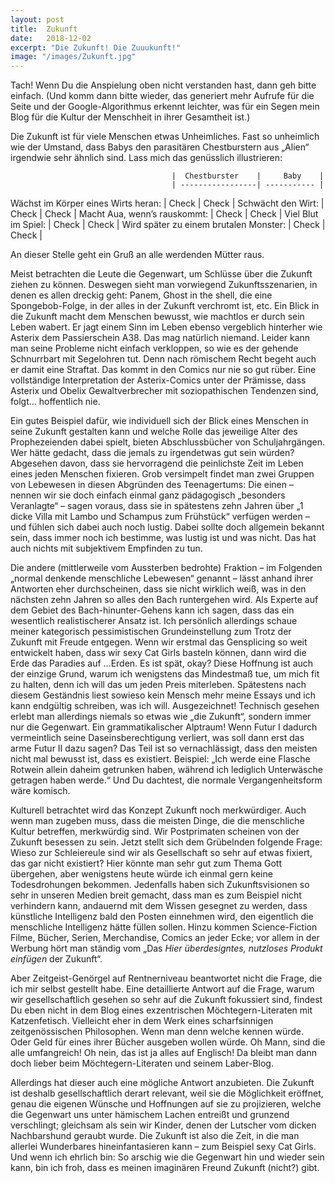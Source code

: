 ```yaml
---
layout: post
title:  Zukunft
date:   2018-12-02
excerpt: "Die Zukunft! Die Zuuukunft!"
image: "/images/Zukunft.jpg"
---
```


Tach! Wenn Du die Anspielung oben nicht verstanden hast, dann geh bitte einfach. (Und komm dann bitte wieder, das generiert mehr Aufrufe für die Seite und der Google-Algorithmus erkennt leichter, was für ein Segen mein Blog für die Kultur der Menschheit in ihrer Gesamtheit ist.)

Die Zukunft ist für viele Menschen etwas Unheimliches. Fast so unheimlich wie der Umstand, dass Babys den parasitären Chestburstern aus „Alien“ irgendwie sehr ähnlich sind. Lass mich das genüsslich illustrieren:

						                |  Chestburster	   |     Baby    |
                                        | -----------------| ----------- |
Wächst im Körper eines Wirts heran:	    |     Check		   |     Check   |
Schwächt den Wirt:				        |     Check		   |	 Check   |
Macht Aua, wenn’s rauskommt:		    |     Check		   |	 Check   |
Viel Blut im Spiel:				        |     Check		   |     Check   |
Wird später zu einem brutalen Monster:  |     Check 	   |	 Check   |

An dieser Stelle geht ein Gruß an alle werdenden Mütter raus. 

Meist betrachten die Leute die Gegenwart, um Schlüsse über die Zukunft ziehen zu können. Deswegen sieht man vorwiegend Zukunftsszenarien, in denen es allen dreckig geht: Panem, Ghost in the shell, die eine Spongebob-Folge, in der alles in der Zukunft verchromt ist, etc. Ein Blick in die Zukunft macht dem Menschen bewusst, wie machtlos er durch sein Leben wabert. Er jagt einem Sinn im Leben ebenso vergeblich hinterher wie Asterix dem Passierschein A38. Das mag natürlich niemand. Leider kann man seine Probleme nicht einfach verkloppen, so wie es der gehende Schnurrbart mit Segelohren tut. Denn nach römischem Recht begeht auch er damit eine Straftat. Das kommt in den Comics nur nie so gut rüber. Eine vollständige Interpretation der Asterix-Comics unter der Prämisse, dass Asterix und Obelix Gewaltverbrecher mit soziopathischen Tendenzen sind, folgt… hoffentlich nie.

Ein gutes Beispiel dafür, wie individuell sich der Blick eines Menschen in seine Zukunft gestalten kann und welche Rolle das jeweilige Alter des Prophezeienden dabei spielt, bieten Abschlussbücher von Schuljahrgängen. Wer hätte gedacht, dass die jemals zu irgendetwas gut sein würden? Abgesehen davon, dass sie hervorragend die peinlichste Zeit im Leben eines jeden Menschen fixieren. Grob versimpelt findet man zwei Gruppen von Lebewesen in diesen Abgründen des Teenagertums: Die einen – nennen wir sie doch einfach einmal ganz pädagogisch „besonders Veranlagte“ – sagen voraus, dass sie in spätestens zehn Jahren über „1 dicke Villa mit Lambo und Schampus zum Frühstück“ verfügen werden – und fühlen sich dabei auch noch lustig. Dabei sollte doch allgemein bekannt sein, dass immer noch ich bestimme, was lustig ist und was nicht. Das hat auch nichts mit subjektivem Empfinden zu tun.

Die andere (mittlerweile vom Aussterben bedrohte) Fraktion – im Folgenden „normal denkende menschliche Lebewesen“ genannt – lässt anhand ihrer Antworten eher durchscheinen, dass sie nicht wirklich weiß, was in den nächsten zehn Jahren so alles den Bach runtergehen wird. Als Experte auf dem Gebiet des Bach-hinunter-Gehens kann ich sagen, dass das ein wesentlich realistischerer Ansatz ist. Ich persönlich allerdings schaue meiner kategorisch pessimistischen Grundeinstellung zum Trotz der Zukunft mit Freude entgegen. Wenn wir erstmal das Gensplicing so weit entwickelt haben, dass wir sexy Cat Girls basteln können, dann wird die Erde das Paradies auf …Erden. Es ist spät, okay? Diese Hoffnung ist auch der einzige Grund, warum ich wenigstens das Mindestmaß tue, um mich fit zu halten, denn ich will das um jeden Preis miterleben. Spätestens nach diesem Geständnis liest sowieso kein Mensch mehr meine Essays und ich kann endgültig schreiben, was ich will. Ausgezeichnet!
Technisch gesehen erlebt man allerdings niemals so etwas wie „die Zukunft“, sondern immer nur die Gegenwart. Ein grammatikalischer Alptraum! Wenn Futur I dadurch vermeintlich seine Daseinsberechtigung verliert, was soll dann erst das arme Futur II dazu sagen? Das Teil ist so vernachlässigt, dass den meisten nicht mal bewusst ist, dass es existiert. Beispiel: „Ich werde eine Flasche Rotwein allein daheim getrunken haben, während ich lediglich Unterwäsche getragen haben werde.“ Und Du dachtest, die normale Vergangenheitsform wäre komisch.

Kulturell betrachtet wird das Konzept Zukunft noch merkwürdiger. Auch wenn man zugeben muss, dass die meisten Dinge, die die menschliche Kultur betreffen, merkwürdig sind. Wir Postprimaten scheinen von der Zukunft besessen zu sein. Jetzt stellt sich dem Grübelnden folgende Frage: Wieso zur Schleiereule sind wir als Gesellschaft so sehr auf etwas fixiert, das gar nicht existiert? Hier könnte man sehr gut zum Thema Gott übergehen, aber wenigstens heute würde ich einmal gern keine Todesdrohungen bekommen. Jedenfalls haben sich Zukunftsvisionen so sehr in unseren Medien breit gemacht, dass man es zum Beispiel nicht verhindern kann, andauernd mit dem Wissen gesegnet zu werden, dass künstliche Intelligenz bald den Posten einnehmen wird, den eigentlich die menschliche Intelligenz hätte füllen sollen. Hinzu kommen Science-Fiction Filme, Bücher, Serien, Merchandise, Comics an jeder Ecke; vor allem in der Werbung hört man ständig vom „Das *Hier überdesigntes, nutzloses Produkt einfügen* der Zukunft“.

Aber Zeitgeist-Genörgel auf Rentnerniveau beantwortet nicht die Frage, die ich mir selbst gestellt habe. Eine detaillierte Antwort auf die Frage, warum wir gesellschaftlich gesehen so sehr auf die Zukunft fokussiert sind, findest Du eben nicht in dem Blog eines exzentrischen Möchtegern-Literaten mit Katzenfetisch. Vielleicht eher in dem Werk eines scharfsinnigen zeitgenössischen Philosophen. Wenn man denn welche kennen würde. Oder Geld für eines ihrer Bücher ausgeben wollen würde. Oh Mann, sind die alle umfangreich! Oh nein, das ist ja alles auf Englisch! Da bleibt man dann doch lieber beim Möchtegern-Literaten und seinem Laber-Blog.

Allerdings hat dieser auch eine mögliche Antwort anzubieten. Die Zukunft ist deshalb gesellschaftlich derart relevant, weil sie die Möglichkeit eröffnet, genau die eigenen Wünsche und Hoffnungen auf sie zu projizieren, welche die Gegenwart uns unter hämischem Lachen entreißt und grunzend verschlingt; gleichsam als sein wir Kinder, denen der Lutscher vom dicken Nachbarshund geraubt wurde. Die Zukunft ist also die Zeit, in die man allerlei Wunderbares hineinfantasieren kann – zum Beispiel sexy Cat Girls. Und wenn ich ehrlich bin: So arschig wie die Gegenwart hin und wieder sein kann, bin ich froh, dass es meinen imaginären Freund Zukunft (nicht?) gibt.
